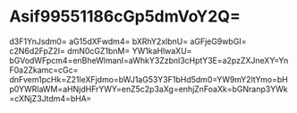 # Asif99551186cGp5dmVoY2Q=
d3F1YnJsdm0=
aG15dXFwdm4=
bXRhY2xlbnU=
aGFjeG9wbGI=
c2N6d2FpZ2I=
dmN0cGZ1bnM=
YW1kaHlwaXU=
bGVodWFpcm4=enBheWlmanI=aWhkY3Zzbnl3cHptY3E=a2pzZXJneXY=YnF0a2Zkamc=cGc=
dnFvem1pcHk=Z21leXFjdmo=bWJ1aG53Y3F1bHd5dm0=YW9mY2ltYmo=bHp0YWRlaWM=aHNjdHFrYWY=enZ5c2p3aXg=enhjZnFoaXk=bGNranp3YWk=cXNjZ3Jtdm4=bHA=
